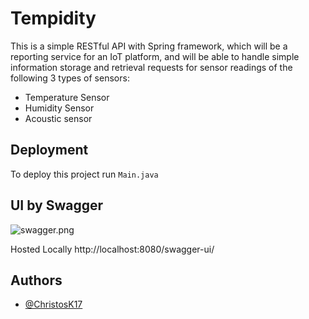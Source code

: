 # Tempidity

This is a simple RESTful API with Spring framework, which will be a reporting service for an IoT platform,
and will be able to handle simple information storage and retrieval requests for sensor readings of the following
3 types of sensors: 

* Temperature Sensor 
* Humidity Sensor 
* Acoustic sensor 
    
## Deployment

To deploy this project run  ``` Main.java ```


## UI by Swagger
![swagger.png](static/swagger.png)

Hosted Locally
http://localhost:8080/swagger-ui/
## Authors

- [@ChristosK17](https://github.com/ChristosK17/tempidity)

